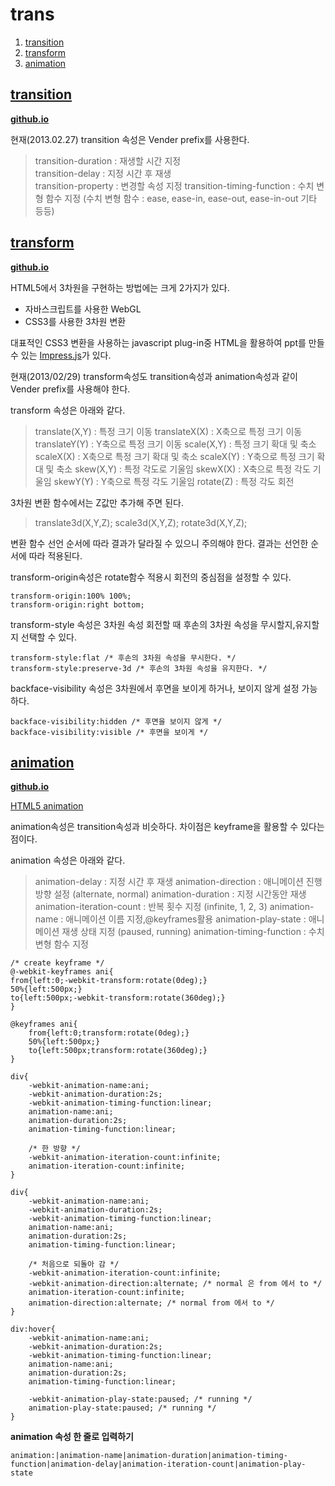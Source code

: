 # trans
1. [transition](#transition)
1. [transform](#transform)
1. [animation](#animation)

## <a href="#" name="transition">transition</a>
**[github.io](http://smilesol85.github.io/html-css/trans/transition.html "transition")**

현재(2013.02.27) transition 속성은 Vender prefix를 사용한다.

> transition-duration : 재생할 시간 지정  
> transition-delay : 지정 시간 후 재생  
> transition-property : 변경할 속성 지정
> transition-timing-function : 수치 변형 함수 지정
> (수치 변형 함수 : ease, ease-in, ease-out, ease-in-out 기타 등등)


## <a href="#" name="transform">transform</a>
**[github.io](http://smilesol85.github.io/html-css/trans/transform.html "transform")**

HTML5에서 3차원을 구현하는 방법에는 크게 2가지가 있다.
* 자바스크립트를 사용한 WebGL
* CSS3를 사용한 3차원 변환


대표적인 CSS3 변환을 사용하는 javascript plug-in중 HTML을 활용하여 ppt를 만들 수 있는 [Impress.js](http://bartaz.github.io/impress.js/ "Impress.js")가 있다.

현재(2013/02/29) transform속성도 transition속성과 animation속성과 같이 Vender prefix를 사용해야 한다.

transform 속성은 아래와 같다.
> translate(X,Y) : 특정 크기 이동
> translateX(X) : X축으로 특정 크기 이동
> translateY(Y) : Y축으로 특정 크기 이동
> scale(X,Y) : 특정 크기 확대 및 축소
> scaleX(X) : X축으로 특정 크기 확대 및 축소
> scaleX(Y) : Y축으로 특정 크기 확대 및 축소
> skew(X,Y) : 특정 각도로 기울임
> skewX(X) : X축으로 특정 각도 기울임
> skewY(Y) : Y축으로 특정 각도 기울임
> rotate(Z) : 특정 각도 회전


3차원 변환 함수에서는 Z값만 추가해 주면 된다.

> translate3d(X,Y,Z);
> scale3d(X,Y,Z);
> rotate3d(X,Y,Z);


변환 함수 선언 순서에 따라 결과가 달라질 수 있으니 주의해야 한다.
결과는 선언한 순서에 따라 적용된다.

transform-origin속성은 rotate함수 적용시 회전의 중심점을 설정할 수 있다.

    transform-origin:100% 100%;
    transform-origin:right bottom;

transform-style 속성은 3차원 속성 회전할 때 후손의 3차원 속성을 무시할지,유지할지 선택할 수 있다.
    
    transform-style:flat /* 후손의 3차원 속성을 무시한다. */
    transform-style:preserve-3d /* 후손의 3차원 속성을 유지한다. */


backface-visibility 속성은 3차원에서 후면을 보이게 하거나, 보이지 않게 설정 가능하다.
    
    backface-visibility:hidden /* 후면을 보이지 않게 */
    backface-visibility:visible /* 후면을 보이게 */

## <a href="#" name="animation">animation</a>
**[github.io](http://smilesol85.github.io/html-css/trans/animation.html "animation")**

[HTML5 animation](http://animateyourhtml5.appspot.com/pres/index.html?lang=en#1 "HTML5 animation")


animation속성은 transition속성과 비슷하다.
차이점은 keyframe을 활용할 수 있다는 점이다.

animation 속성은 아래와 같다.
> animation-delay : 지정 시간 후 재생
> animation-direction : 애니메이션 진행 방향 설정 (alternate, normal)
> animation-duration : 지정 시간동안 재생
> animation-iteration-count : 반복 횟수 지정 (infinite, 1, 2, 3)
> animation-name : 애니메이션 이름 지정,@keyframes활용
> animation-play-state : 애니메이션 재생 상태 지정 (paused, running)
> animation-timing-function : 수치 변형 함수 지정

    
    /* create keyframe */
    @-webkit-keyframes ani{
    from{left:0;-webkit-transform:rotate(0deg);}
    50%{left:500px;}
    to{left:500px;-webkit-transform:rotate(360deg);}
    }

    @keyframes ani{
        from{left:0;transform:rotate(0deg);}
        50%{left:500px;}
        to{left:500px;transform:rotate(360deg);}
    }

    div{
        -webkit-animation-name:ani;
        -webkit-animation-duration:2s;
        -webkit-animation-timing-function:linear;
        animation-name:ani;
        animation-duration:2s;
        animation-timing-function:linear;

        /* 한 방향 */
        -webkit-animation-iteration-count:infinite;
        animation-iteration-count:infinite;
    }

    div{
        -webkit-animation-name:ani;
        -webkit-animation-duration:2s;
        -webkit-animation-timing-function:linear;
        animation-name:ani;
        animation-duration:2s;
        animation-timing-function:linear;

        /* 처음으로 되돌아 감 */
        -webkit-animation-iteration-count:infinite;
        -webkit-animation-direction:alternate; /* normal 은 from 에서 to */
        animation-iteration-count:infinite;
        animation-direction:alternate; /* normal from 에서 to */
    }

    div:hover{
        -webkit-animation-name:ani;
        -webkit-animation-duration:2s;
        -webkit-animation-timing-function:linear;
        animation-name:ani;
        animation-duration:2s;
        animation-timing-function:linear;

        -webkit-animation-play-state:paused; /* running */
        animation-play-state:paused; /* running */
    }

**animation 속성 한 줄로 입력하기**

    animation:|animation-name|animation-duration|animation-timing-function|animation-delay|animation-iteration-count|animation-play-state
    

